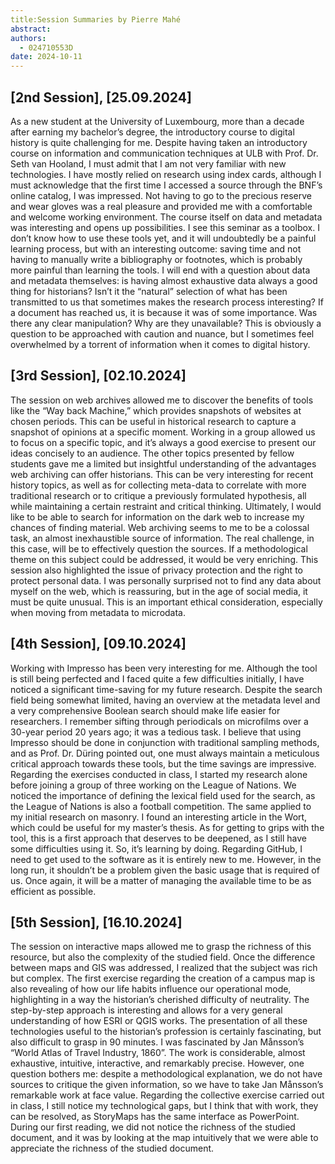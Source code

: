 ```yaml
---
title:Session Summaries by Pierre Mahé
abstract:
authors:
  - 024710553D
date: 2024-10-11
---
```


## [2nd Session], [25.09.2024]
<!--one to two paragraphs of text summarizing the session-->

As a new student at the University of Luxembourg, more than a decade after earning my bachelor’s degree, the introductory course to digital history is quite challenging for me. Despite having taken an introductory course on information and communication techniques at ULB with Prof. Dr. Seth van Hooland, I must admit that I am not very familiar with new technologies. I have mostly relied on research using index cards, although I must acknowledge that the first time I accessed a source through the BNF’s online catalog, I was impressed. Not having to go to the precious reserve and wear gloves was a real pleasure and provided me with a comfortable and welcome working environment. The course itself on data and metadata was interesting and opens up possibilities. I see this seminar as a toolbox. I don’t know how to use these tools yet, and it will undoubtedly be a painful learning process, but with an interesting outcome: saving time and not having to manually write a bibliography or footnotes, which is probably more painful than learning the tools.
I will end with a question about data and metadata themselves: is having almost exhaustive data always a good thing for historians? Isn’t it the “natural” selection of what has been transmitted to us that sometimes makes the research process interesting? If a document has reached us, it is because it was of some importance. Was there any clear manipulation? Why are they unavailable? This is obviously a question to be approached with caution and nuance, but I sometimes feel overwhelmed by a torrent of information when it comes to digital history.

<!-- create such a section for each weekly summary-->

## [3rd Session], [02.10.2024]

The session on web archives allowed me to discover the benefits of tools like the “Way back Machine,” which provides snapshots of websites at chosen periods. This can be useful in historical research to capture a snapshot of opinions at a specific moment. Working in a group allowed us to focus on a specific topic, and it’s always a good exercise to present our ideas concisely to an audience. The other topics presented by fellow students gave me a limited but insightful understanding of the advantages web archiving can offer historians. This can be very interesting for recent history topics, as well as for collecting meta-data to correlate with more traditional research or to critique a previously formulated hypothesis, all while maintaining a certain restraint and critical thinking.
Ultimately, I would like to be able to search for information on the dark web to increase my chances of finding material. Web archiving seems to me to be a colossal task, an almost inexhaustible source of information. The real challenge, in this case, will be to effectively question the sources. If a methodological theme on this subject could be addressed, it would be very enriching.
This session also highlighted the issue of privacy protection and the right to protect personal data. I was personally surprised not to find any data about myself on the web, which is reassuring, but in the age of social media, it must be quite unusual. This is an important ethical consideration, especially when moving from metadata to microdata.

## [4th Session], [09.10.2024]

Working with Impresso has been very interesting for me. Although the tool is still being perfected and I faced quite a few difficulties initially, I have noticed a significant time-saving for my future research. Despite the search field being somewhat limited, having an overview at the metadata level and a very comprehensive Boolean search should make life easier for researchers. I remember sifting through periodicals on microfilms over a 30-year period 20 years ago; it was a tedious task. I believe that using Impresso should be done in conjunction with traditional sampling methods, and as Prof. Dr. Düring pointed out, one must always maintain a meticulous critical approach towards these tools, but the time savings are impressive.
Regarding the exercises conducted in class, I started my research alone before joining a group of three working on the League of Nations. We noticed the importance of defining the lexical field used for the search, as the League of Nations is also a football competition. The same applied to my initial research on masonry. I found an interesting article in the Wort, which could be useful for my master’s thesis. As for getting to grips with the tool, this is a first approach that deserves to be deepened, as I still have some difficulties using it. So, it’s learning by doing.
Regarding GitHub, I need to get used to the software as it is entirely new to me. However, in the long run, it shouldn’t be a problem given the basic usage that is required of us. Once again, it will be a matter of managing the available time to be as efficient as possible.

## [5th Session], [16.10.2024]

The session on interactive maps allowed me to grasp the richness of this resource, but also the complexity of the studied field. Once the difference between maps and GIS was addressed, I realized that the subject was rich but complex. The first exercise regarding the creation of a campus map is also revealing of how our life habits influence our operational mode, highlighting in a way the historian’s cherished difficulty of neutrality. The step-by-step approach is interesting and allows for a very general understanding of how ESRI or QGIS works.
The presentation of all these technologies useful to the historian’s profession is certainly fascinating, but also difficult to grasp in 90 minutes. I was fascinated by Jan Månsson’s “World Atlas of Travel Industry, 1860”. The work is considerable, almost exhaustive, intuitive, interactive, and remarkably precise. However, one question bothers me: despite a methodological explanation, we do not have sources to critique the given information, so we have to take Jan Månsson’s remarkable work at face value. Regarding the collective exercise carried out in class, I still notice my technological gaps, but I think that with work, they can be resolved, as StoryMaps has the same interface as PowerPoint. During our first reading, we did not notice the richness of the studied document, and it was by looking at the map intuitively that we were able to appreciate the richness of the studied document.

